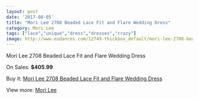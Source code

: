 ```yaml
---
layout: post
date: '2017-08-05'
title: "Mori Lee 2708 Beaded Lace Fit and Flare Wedding Dress"
category: Mori Lee
tags: ["lace","unique","dress","dresses","crazy"]
image: http://www.eudances.com/12749-thickbox_default/mori-lee-2708-beaded-lace-fit-and-flare-wedding-dress.jpg
---
```

Mori Lee 2708 Beaded Lace Fit and Flare Wedding Dress

On Sales: **$405.99**
<a href="https://www.eudances.com/en/mori-lee/3908-mori-lee-2708-beaded-lace-fit-and-flare-wedding-dress.html"><amp-img layout="responsive" width="600" height="600" src="//www.eudances.com/12749-thickbox_default/mori-lee-2708-beaded-lace-fit-and-flare-wedding-dress.jpg" alt="Mori Lee 2708 Beaded Lace Fit and Flare Wedding Dress 0" /></a>
<a href="https://www.eudances.com/en/mori-lee/3908-mori-lee-2708-beaded-lace-fit-and-flare-wedding-dress.html"><amp-img layout="responsive" width="600" height="600" src="//www.eudances.com/12754-thickbox_default/mori-lee-2708-beaded-lace-fit-and-flare-wedding-dress.jpg" alt="Mori Lee 2708 Beaded Lace Fit and Flare Wedding Dress 1" /></a>
<a href="https://www.eudances.com/en/mori-lee/3908-mori-lee-2708-beaded-lace-fit-and-flare-wedding-dress.html"><amp-img layout="responsive" width="600" height="600" src="//www.eudances.com/12753-thickbox_default/mori-lee-2708-beaded-lace-fit-and-flare-wedding-dress.jpg" alt="Mori Lee 2708 Beaded Lace Fit and Flare Wedding Dress 2" /></a>
<a href="https://www.eudances.com/en/mori-lee/3908-mori-lee-2708-beaded-lace-fit-and-flare-wedding-dress.html"><amp-img layout="responsive" width="600" height="600" src="//www.eudances.com/12752-thickbox_default/mori-lee-2708-beaded-lace-fit-and-flare-wedding-dress.jpg" alt="Mori Lee 2708 Beaded Lace Fit and Flare Wedding Dress 3" /></a>
<a href="https://www.eudances.com/en/mori-lee/3908-mori-lee-2708-beaded-lace-fit-and-flare-wedding-dress.html"><amp-img layout="responsive" width="600" height="600" src="//www.eudances.com/12751-thickbox_default/mori-lee-2708-beaded-lace-fit-and-flare-wedding-dress.jpg" alt="Mori Lee 2708 Beaded Lace Fit and Flare Wedding Dress 4" /></a>
<a href="https://www.eudances.com/en/mori-lee/3908-mori-lee-2708-beaded-lace-fit-and-flare-wedding-dress.html"><amp-img layout="responsive" width="600" height="600" src="//www.eudances.com/12750-thickbox_default/mori-lee-2708-beaded-lace-fit-and-flare-wedding-dress.jpg" alt="Mori Lee 2708 Beaded Lace Fit and Flare Wedding Dress 5" /></a>

Buy it: [Mori Lee 2708 Beaded Lace Fit and Flare Wedding Dress](https://www.eudances.com/en/mori-lee/3908-mori-lee-2708-beaded-lace-fit-and-flare-wedding-dress.html "Mori Lee 2708 Beaded Lace Fit and Flare Wedding Dress")

View more: [Mori Lee](https://www.eudances.com/en/9-mori-lee "Mori Lee")